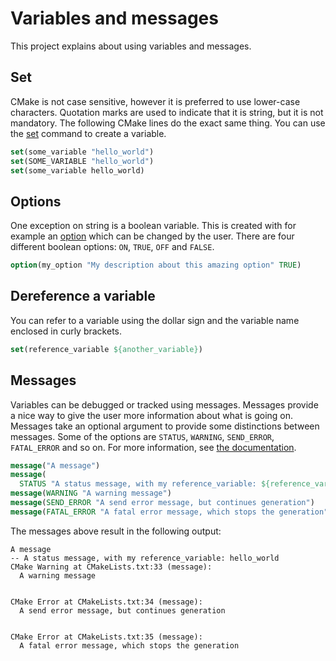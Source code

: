 # Variables and messages
This project explains about using variables and messages.

## Set
CMake is not case sensitive, however it is preferred to use lower-case
characters. Quotation marks are used to indicate that it is string, but it is
not mandatory. The following CMake lines do the exact same thing.
You can use the [set](https://cmake.org/cmake/help/latest/command/set.html) command to create a variable.

```CMake
set(some_variable "hello_world")
set(SOME_VARIABLE "hello_world")
set(some_variable hello_world)
```

## Options

One exception on string is a boolean variable. This is created with for
example an [option](https://cmake.org/cmake/help/latest/command/option.html) which can be changed by the user. There are four different
boolean options: `ON`, `TRUE`, `OFF` and `FALSE`.
```CMake
option(my_option "My description about this amazing option" TRUE)
```

## Dereference a variable
You can refer to a variable using the dollar sign and the variable name
enclosed in curly brackets.

```CMake
set(reference_variable ${another_variable})
```

## Messages
Variables can be debugged or tracked using messages. Messages provide a nice
way to give the user more information about what is going on. Messages take an
optional argument to provide some distinctions between messages. Some of the
options are `STATUS`, `WARNING`, `SEND_ERROR`, `FATAL_ERROR` and so on.
For more information, see [the documentation](https://cmake.org/cmake/help/latest/command/message.html).

```CMake
message("A message")
message(
  STATUS "A status message, with my reference_variable: ${reference_variable}")
message(WARNING "A warning message")
message(SEND_ERROR "A send error message, but continues generation")
message(FATAL_ERROR "A fatal error message, which stops the generation")
```

The messages above result in the following output:

```
A message
-- A status message, with my reference_variable: hello_world
CMake Warning at CMakeLists.txt:33 (message):
  A warning message


CMake Error at CMakeLists.txt:34 (message):
  A send error message, but continues generation


CMake Error at CMakeLists.txt:35 (message):
  A fatal error message, which stops the generation
```